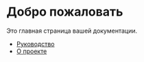 # Добро пожаловать

Это главная страница вашей документации.

- [Руководство](guide.md)
- [О проекте](about.md)